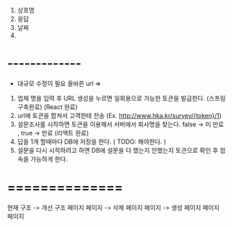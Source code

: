 1. 상호명
2. 응답
3. 날짜
4.

# -------------

-   대규모 수정이 필요
    올바른 url =>

1. 업체 명을 입력 후 URL 생성을 누르면 일회용으로 가능한 토큰을 발급한다. (스프링 구축완료) (React 완료)
2. url에 토큰을 합쳐서 고객한테 전송 (Ex. http://www.hka.kr/survey/{token}/1)
3. 설문조사를 시작하면 토큰을 이용해서 서버에서 회사명을 찾는다. false -> 미 만료 , true -> 만료 (리액트 완료)
4. 답을 1개 할때마다 DB에 저장을 한다. ( TODO: 해야한다. )
5. 설문을 다시 시작하려고 하면 DB에 설문을 다 했는지 안했는지 토큰으로 확인 후 접속을 가능하게 한다.

# ==============

현재 구조 -> 개선 구조
페이지 페이지 -> 삭제
페이지 페이지 -> 생성
페이지
페이지  
페이지
